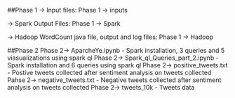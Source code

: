 ##Phase 1
→ Input files:
Phase 1 → inputs

→ Spark Output Files:
Phase 1 → Spark 

→ Hadoop WordCount java file, output and log files:
Phase 1 → Hadoop

##Phase 2
Phase 2-> AparcheYe.ipynb - Spark installation, 3 queries and 5 viasualizations using spark ql
Phase 2-> Spark_ql_Queries_part_2.ipynb - Spark installation and 6 queries using spark ql
Phase 2-> positive_tweets.txt - Postive tweets collected after sentiment analysis on tweets collected
Pahse 2-> negative_tweets.txt - Negative tweets collected after sentiment analysis on tweets collected
Phase 2-> tweets_10k - Tweets data
